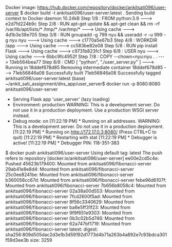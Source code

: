 Docker image: https://hub.docker.com/repository/docker/ankitsati096/user-server
$ docker build -t ankitsati096/user-server:latest .
Sending build context to Docker daemon  10.24kB
Step 1/8 : FROM python:3.9
 ---> e2d7fd224b9c
Step 2/8 : RUN apt-get update   && apt-get clean   && rm -rf /var/lib/apt/lists/* /tmp/* /var/tmp/*
 ---> Using cache
 ---> 4d1b3e38e705
Step 3/8 : RUN groupadd -g 799 nyu &&     useradd -r -u 999 -g nyu nyu
 ---> Using cache
 ---> c1770a5e67b3
Step 4/8 : WORKDIR /app
 ---> Using cache
 ---> cc583be82e08
Step 5/8 : RUN pip install Flask
 ---> Using cache
 ---> c9731b823fc1
Step 6/8 : USER nyu
 ---> Using cache
 ---> 6bbc9fc4952f
Step 7/8 : COPY --chown=nyu:nyu . .
 ---> 13eb564bea77
Step 8/8 : CMD [ "python", "./user_server.py" ]
 ---> Running in 18ddef678d85
Removing intermediate container 18ddef678d85
 ---> 71eb56846a08
Successfully built 71eb56846a08
Successfully tagged ankitsati096/user-server:latest
(base) ~/ankit_sati_assignment/dns_app/user_server$ docker run -p 8080:8080 ankitsati096/user-server
 * Serving Flask app 'user_server' (lazy loading)
 * Environment: production
   WARNING: This is a development server. Do not use it in a production deployment.
   Use a production WSGI server instead.
 * Debug mode: on
[11:22:19 PM]  * Running on all addresses.
   WARNING: This is a development server. Do not use it in a production deployment.
[11:22:19 PM]  * Running on http://172.17.0.3:8080/ (Press CTRL+C to quit)
[11:22:19 PM]  * Restarting with stat
[11:22:19 PM]  * Debugger is active!
[11:22:19 PM]  * Debugger PIN: 118-351-383


$ docker push ankitsati096/user-server
Using default tag: latest
The push refers to repository [docker.io/ankitsati096/user-server]
ee00e2cd5c4e: Pushed 
45623b179400: Mounted from ankitsati096/fibonacci-server 
29ab41e8e8d4: Mounted from ankitsati096/fibonacci-server 
25c0ee8241be: Mounted from ankitsati096/fibonacci-server 
b360058cc67d: Mounted from ankitsati096/fibonacci-server 
febe96d6107f: Mounted from ankitsati096/fibonacci-server 
7b656b8058c4: Mounted from ankitsati096/fibonacci-server 
02a38a00d553: Mounted from ankitsati096/fibonacci-server 
7fcd2600f5ad: Mounted from ankitsati096/fibonacci-server 
8f56c3340629: Mounted from ankitsati096/fibonacci-server 
ba6e5ff31f23: Mounted from ankitsati096/fibonacci-server 
9f9f651e9303: Mounted from ankitsati096/fibonacci-server 
0b3c02b5d746: Mounted from ankitsati096/fibonacci-server 
62a747bf1719: Mounted from ankitsati096/fibonacci-server 
latest: digest: sha256:809d505dac2d3e1b3d59192d1773d4b71a263b4a892e7c93bdca301f59d3ee3b size: 3259




